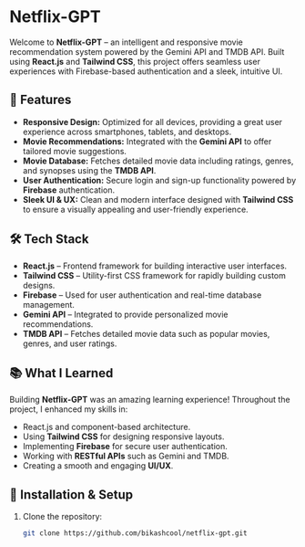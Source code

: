 # Netflix-GPT

Welcome to **Netflix-GPT** – an intelligent and responsive movie recommendation system powered by the Gemini API and TMDB API. Built using **React.js** and **Tailwind CSS**, this project offers seamless user experiences with Firebase-based authentication and a sleek, intuitive UI.

## 🚀 Features

- **Responsive Design:** Optimized for all devices, providing a great user experience across smartphones, tablets, and desktops.
- **Movie Recommendations:** Integrated with the **Gemini API** to offer tailored movie suggestions.
- **Movie Database:** Fetches detailed movie data including ratings, genres, and synopses using the **TMDB API**.
- **User Authentication:** Secure login and sign-up functionality powered by **Firebase** authentication.
- **Sleek UI & UX:** Clean and modern interface designed with **Tailwind CSS** to ensure a visually appealing and user-friendly experience.

## 🛠 Tech Stack

- **React.js** – Frontend framework for building interactive user interfaces.
- **Tailwind CSS** – Utility-first CSS framework for rapidly building custom designs.
- **Firebase** – Used for user authentication and real-time database management.
- **Gemini API** – Integrated to provide personalized movie recommendations.
- **TMDB API** – Fetches detailed movie data such as popular movies, genres, and user ratings.

## 📚 What I Learned

Building **Netflix-GPT** was an amazing learning experience! Throughout the project, I enhanced my skills in:

- React.js and component-based architecture.
- Using **Tailwind CSS** for designing responsive layouts.
- Implementing **Firebase** for secure user authentication.
- Working with **RESTful APIs** such as Gemini and TMDB.
- Creating a smooth and engaging **UI/UX**.

## 🔧 Installation & Setup

1. Clone the repository:
   ```bash
   git clone https://github.com/bikashcool/netflix-gpt.git
